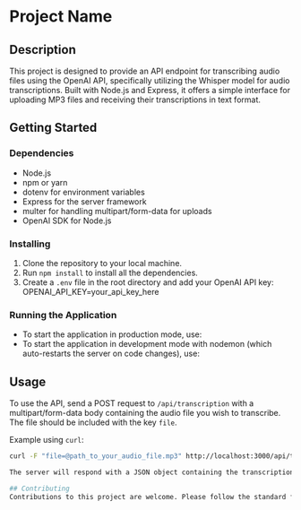 # Project Name

## Description

This project is designed to provide an API endpoint for transcribing audio files using the OpenAI API, specifically utilizing the Whisper model for audio transcriptions. Built with Node.js and Express, it offers a simple interface for uploading MP3 files and receiving their transcriptions in text format.

## Getting Started

### Dependencies

- Node.js
- npm or yarn
- dotenv for environment variables
- Express for the server framework
- multer for handling multipart/form-data for uploads
- OpenAI SDK for Node.js

### Installing

1. Clone the repository to your local machine.
2. Run `npm install` to install all the dependencies.
3. Create a `.env` file in the root directory and add your OpenAI API key: OPENAI_API_KEY=your_api_key_here


### Running the Application

- To start the application in production mode, use:
- To start the application in development mode with nodemon (which auto-restarts the server on code changes), use:


## Usage

To use the API, send a POST request to `/api/transcription` with a multipart/form-data body containing the audio file you wish to transcribe. The file should be included with the key `file`.

Example using `curl`:
```bash
curl -F "file=@path_to_your_audio_file.mp3" http://localhost:3000/api/transcription

The server will respond with a JSON object containing the transcription text.

## Contributing
Contributions to this project are welcome. Please follow the standard fork-and-pull request workflow. If you have any suggestions or encounter any issues, feel free to open an issue or submit a pull request.




